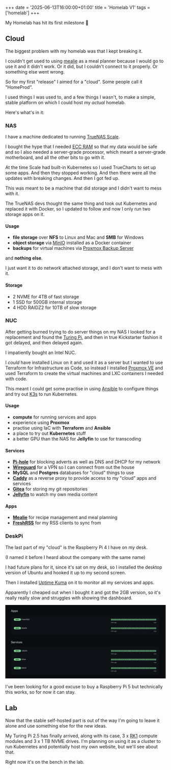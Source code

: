 +++
date = '2025-06-13T16:00:00+01:00'
title = 'Homelab V1'
tags = ['homelab']
+++

My Homelab has hit its first milestone 🚀

## Cloud

The biggest problem with my homelab was that I kept breaking it. 

I couldn't get used to using [mealie](https://mealie.io/) as a meal planner because I would go to use it and it didn't work. Or it did, but I couldn't connect to it properly. Or something else went wrong.

So for my first "release" I aimed for a "cloud". Some people call it "HomeProd".

I used things I was used to, and a few things I wasn't, to make a simple, stable platform on which I could host my _actual_ homelab.

Here's what's in it:

### NAS

I have a machine dedicated to running [TrueNAS Scale](https://www.truenas.com/truenas-scale/).

I bought the hype that I needed [ECC RAM](https://www.truenas.com/docs/scale/gettingstarted/scalehardwareguide/) so that my data would be safe and so I also needed a server-grade processor, which meant a server-grade motherboard, and all the other bits to go with it.

At the time Scale had built-in Kubernetes so I used TrueCharts to set up some apps. And then they stopped working. And then there were all the updates with breaking changes. And then I got fed up.

This was meant to be a machine that did storage and I didn't want to mess with it.

The TrueNAS devs thought the same thing and took out Kubernetes and replaced it with Docker, so I updated to follow and now I only run two storage apps on it.

#### Usage

- **file storage** over **NFS** to Linux and Mac and **SMB** for Windows
- **object storage** via [MinIO](https://min.io) installed as a Docker container
- **backups** for virtual machines via [Proxmox Backup Server](https://www.proxmox.com/en/products/proxmox-backup-server/overview)

and **nothing else**. 

I just want it to do network attached storage, and I don't want to mess with it.

#### Storage

- 2 NVME for 4TB of fast storage
- 1 SSD for 500GB internal storage
- 4 HDD RAIDZ2 for 10TB of slow storage

### NUC

After getting burned trying to do server things on my NAS I looked for a replacement and found the [Turing Pi](https://turingpi.com), and then in true Kickstarter fashion it got delayed, and then delayed again.

I impatiently bought an Intel NUC.

I _could_ have installed Linux on it and used it as a server but I wanted to use Terraform for Infrastructure as Code, so instead I installed [Proxmox VE](https://www.proxmox.com/en/products/proxmox-virtual-environment/overview) and used Terraform to create the virtual machines and LXC containers I needed with code.

This meant I could get some practise in using [Ansible](https://docs.ansible.com/ansible/latest/index.html) to configure things and try out [K3s](https://k3s.io) to run Kubernetes.

#### Usage

- **compute** for running services and apps
- experience using **Proxmox**
- practise using IaC with **Terraform** and **Ansible**
- a place to try out **Kubernetes** stuff
- a better GPU than the NAS for **Jellyfin** to use for transcoding

#### Services

- **[Pi-hole](https://pi-hole.net/)** for blocking adverts as well as DNS and DHCP for my network
- **[Wireguard](https://www.pivpn.io/)** for a VPN so I can connect from out the house
- **MySQL** and **Postgres** databases for "cloud" things to use
- **[Caddy](https://caddyserver.com/)** as a reverse proxy to provide access to my "cloud" apps and services
- **[Gitea](https://about.gitea.com/)** for storing my git repositories
- **[Jellyfin](https://jellyfin.org/)** to watch my own media content

#### Apps

- **[Mealie](https://mealie.io/)** for recipe management and meal planning
- **[FreshRSS](https://www.freshrss.org/)** for my RSS clients to sync from

### DeskPi

The last part of my "cloud" is the Raspberry Pi 4 I have on my desk.

(I named it before I heard about the company with the same name)

I had future plans for it, since it's sat on my desk, so I installed the desktop version of Ubuntu and hooked it up to my second screen. 

Then I installed [Uptime Kuma]() on it to monitor all my services and apps.

Apparently I cheaped out when I bought it and got the 2GB version, so it's really really slow and struggles with showing the dashboard.

![screenshot of Uptime Kuma status page](uptime-kuma-status-page.png)

I've been looking for a good excuse to buy a Raspberry Pi 5 but technically this works, so for now it can stay.

## Lab

Now that the stable self-hosted part is out of the way I'm going to leave it alone and use something else for the new ideas.

My Turing Pi 2.5 has finally arrived, along with its case, 3 x [RK1](https://turingpi.com/product/turing-rk1/?attribute_ram=8+GB) compute modules and 3 x 1 TB  NVME drives. I'm planning on using it as a cluster to run Kubernetes and potentially host my own website, but we'll see about that.

Right now it's on the bench in the lab.
